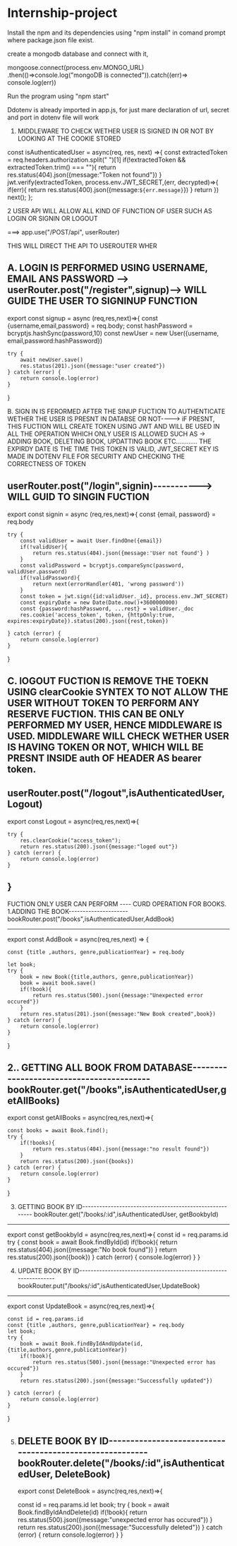 # Internship-project
Install the npm and its dependencies using "npm install"  in comand prompt where package.json file exist.

create a mongodb database and connect with it,

mongoose.connect(process.env.MONGO_URL)
.then(()=>console.log("mongoDB is connected")).catch((err)=> console.log(err))


Run the program using "npm start"

Ddotenv is already imported in app.js, for just mare declaration of url, secret and port in dotenv file will work

1. 	MIDDLEWARE TO CHECK WETHER USER IS SIGNED IN OR NOT BY LOOKING AT THE COOKIE STORED

	 
const isAuthenticatedUser = async(req, res, next) =>{
    const extractedToken = req.headers.authorization.split(" ")[1]
    if(!extractedToken && extractedToken.trim() === ""){
        return res.status(404).json({message:"Token not found"})
    }
    jwt.verify(extractedToken, process.env.JWT_SECRET,(err, decrypted)=>{
        if(err){
            return res.status(400).json({message:`${err.message}`})
        }
        return
    })
    next();
};



2 USER API WILL ALLOW ALL KIND OF FUNCTION OF USER SUCH AS LOGIN OR SIGNIN OR LOGOUT

===> app.use("/POST/api", userRouter)

THIS WILL DIRECT THE API TO USEROUTER WHER

A. LOGIN IS PERFORMED USING USERNAME, EMAIL ANS PASSWORD
 --> userRouter.post("/register",signup)--> WILL GUIDE THE USER TO SIGNINUP FUNCTION
 -----------------------------------------------------------------------------------
 export const signup = async (req,res,next)=>{
    const {username,email,password} = req.body;
    const hashPassword = bcryptjs.hashSync(password,10)
    const newUser = new User({username, email,password:hashPassword})

    try {
        await newUser.save()
        res.status(201).json({message:"user created"})
    } catch (error) {
        return console.log(error)
    }
     
}

B. SIGN IN IS FERORMED AFTER THE SINUP FUCTION TO AUTHENTICATE WETHER THE USER IS PRESNT IN DATABSE OR NOT----> iF PRESNT, THIS FUCTION WILL CREATE TOKEN USING JWT 
AND WILL BE USED IN ALL THE OPERATION WHICH ONLY USER IS ALLOWED SUCH AS -> ADDING BOOK, DELETING BOOK, UPDATTING BOOK ETC............ THE EXPIRDY DATE IS THE TIME THIS TOKEN IS VALID,
JWT_SECRET KEY IS MADE IN DOTENV FILE FOR SECURITY AND CHECKING THE CORRECTNESS OF TOKEN

userRouter.post("/login",signin)-----------> WILL GUID TO SINGIN FUCTION
-----------------------------------------------------------------------------------------------------------
export const signin = async (req,res,next)=>{
    const {email, password} = req.body

    try {
        const validUser = await User.findOne({email})
        if(!validUser){
            return res.status(404).json({message:'User not found'} )
        }
        const validPassword = bcryptjs.compareSync(password, validUser.password)
        if(!validPassword){
            return next(errorHandler(401, 'wrong password'))
        }
        const token = jwt.sign({id:validUser._id}, process.env.JWT_SECRET)
        const expiryDate = new Date(Date.now()+3600000000)
        const {password:hashPassword, ...rest} = validUser._doc
        res.cookie('access_token', token, {httpOnly:true, expires:expiryDate}).status(200).json({rest,token})

    } catch (error) {
        return console.log(error)
    }
}


C.   lOGOUT FUCTION IS REMOVE THE TOEKN USING clearCookie  SYNTEX TO NOT ALLOW THE USER WITHOUT TOKEN TO PERFORM ANY RESERVE FUCTION.
THIS CAN BE ONLY PERFORMED MY USER, HENCE MIDDLEWARE IS USED. MIDDLEWARE WILL CHECK WETHER USER IS HAVING TOKEN OR NOT, WHICH WILL BE PRESNT 
INSIDE auth OF HEADER AS bearer token.
-------------------
userRouter.post("/logout",isAuthenticatedUser, Logout)
------------------------------------------------------------------
export const Logout = async(req,res,next)=>{
    
    try {
        res.clearCookie("access_token");
        return res.status(200).json({message:"loged out"})
    } catch (error) {
        return console.log(error)
    }
    
}
-----------------------------------------------------------------------------------------------------------------------------
FUCTION ONLY USER CAN PERFORM ---- CURD OPERATION FOR BOOKS.
1.ADDING THE BOOK---------------------
	bookRouter.post("/books",isAuthenticatedUser,AddBook)

--------------------------------------
export const AddBook = async(req,res,next) => {
    
    const {title ,authors, genre,publicationYear} = req.body
    
    let book;
    try {
        book = new Book({title,authors, genre,publicationYear})
        book = await book.save()
        if(!book){
            return res.status(500).json({message:"Unexpected error occured"})
        }
        return res.status(201).json({message:"New Book created",book})
    } catch (error) {
        return console.log(error)
    }
}

2.. GETTING ALL BOOK FROM DATABASE-----------------------------------------
	bookRouter.get("/books",isAuthenticatedUser,getAllBooks)
 --------------------------------------------------------------
 export const getAllBooks = async(req,res,next)=>{
    
    const books = await Book.find();
    try {
        if(!books){
            return res.status(404).json({message:"no result found"})
        }
        return res.status(200).json({books})
    } catch (error) {
        return console.log(error)
    }
}

3. 	GETTING BOOK BY ID--------------------------------------------------------
	bookRouter.get("/books/:id",isAuthenticatedUser, getBookbyId)
---------------------------------------------------------------------------------
export const getBookbyId = async(req,res,next)=>{
    const id = req.params.id
    try {
        const book = await Book.findById(id)
        if(!book){
            return res.status(404).json({message:"No book found"})
        }
        return res.status(200).json({book})
    } catch (error) {
        console.log(error)
    }
}

4. UPDATE BOOK BY ID-----------------------------------------------------------------
bookRouter.put("/books/:id",isAuthenticatedUser,UpdateBook)
-------------------------------------------------------------------------
export const UpdateBook = async(req,res,next)=>{
    
    const id = req.params.id
    const {title ,authors, genre,publicationYear} = req.body
    let book;
    try {
        book = await Book.findByIdAndUpdate(id,{title,authors,genre,publicationYear})
        if(!book){
            return res.status(500).json({message:"Unexpected error has occured"})
        }
        return res.status(200).json({message:"Successfully updated"})
        
    } catch (error) {
        return console.log(error)
    }
}

5. DELETE BOOK BY ID---------------------------------------------------------
   bookRouter.delete("/books/:id",isAuthenticatedUser, DeleteBook)
   -----------------------------------------------------------------------------
   export const DeleteBook = async(req,res,next)=>{
    
    const id = req.params.id
    let book;
    try {
        book = await Book.findByIdAndDelete(id)
        if(!book){
            return res.status(500).json({message:"unexpected error has occured"})
        }
        return res.status(200).json({message:"Successfully deleted"})
    } catch (error) {
        return console.log(error)
    }
}




